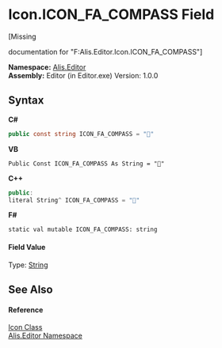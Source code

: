 # Icon.ICON_FA_COMPASS Field
 

\[Missing <summary> documentation for "F:Alis.Editor.Icon.ICON_FA_COMPASS"\]

**Namespace:**&nbsp;<a href="b150ade4-39de-a232-5f06-d3cdc1b2c538">Alis.Editor</a><br />**Assembly:**&nbsp;Editor (in Editor.exe) Version: 1.0.0

## Syntax

**C#**<br />
``` C#
public const string ICON_FA_COMPASS = ""
```

**VB**<br />
``` VB
Public Const ICON_FA_COMPASS As String = ""
```

**C++**<br />
``` C++
public:
literal String^ ICON_FA_COMPASS = ""
```

**F#**<br />
``` F#
static val mutable ICON_FA_COMPASS: string
```


#### Field Value
Type: <a href="https://docs.microsoft.com/dotnet/api/system.string" target="_blank">String</a>

## See Also


#### Reference
<a href="cc0f883c-67f8-f772-c6d7-a60b129f22a7">Icon Class</a><br /><a href="b150ade4-39de-a232-5f06-d3cdc1b2c538">Alis.Editor Namespace</a><br />